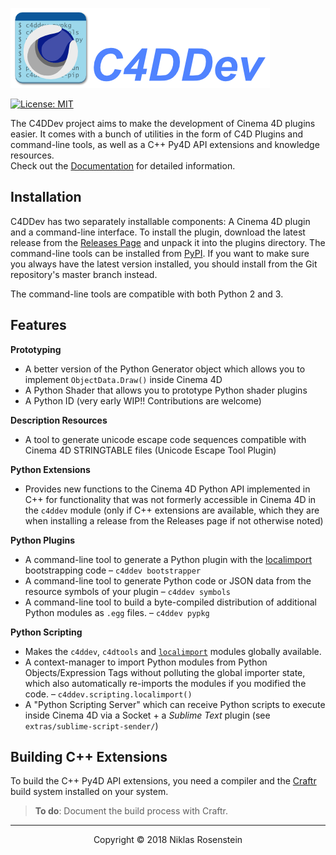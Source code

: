 ![](.assets/titlepic.png)

[![License: MIT](https://img.shields.io/badge/License-MIT-yellow.svg)](https://opensource.org/licenses/MIT)

The C4DDev project aims to make the development of Cinema 4D plugins easier.
It comes with a bunch of utilities in the form of C4D Plugins and command-line
tools, as well as a C++ Py4D API extensions and knowledge resources.  
Check out the [Documentation](https://niklasrosenstein.github.io/c4ddev/) for
detailed information.

## Installation

C4DDev has two separately installable components: A Cinema 4D plugin and
a command-line interface. To install the plugin, download the latest release
from the [Releases Page](https://github.com/NiklasRosenstein/c4ddev/releases)
and unpack it into the plugins directory. The command-line tools can be
installed from [PyPI](https://pypi.python.org/pypi/c4ddev). If you want to
make sure you always have the latest version installed, you should install
from the Git repository's master branch instead.

The command-line tools are compatible with both Python 2 and 3.

## Features

__Prototyping__

* A better version of the Python Generator object which allows you to
  implement `ObjectData.Draw()` inside Cinema 4D
* A Python Shader that allows you to prototype Python shader plugins
* A Python ID (very early WIP!! Contributions are welcome)

__Description Resources__

* A tool to generate unicode escape code sequences compatible with Cinema
  4D STRINGTABLE files (Unicode Escape Tool Plugin)

__Python Extensions__

* Provides new functions to the Cinema 4D Python API implemented in C++ for
  functionality that was not formerly accessible in Cinema 4D in the `c4ddev`
  module (only if C++ extensions are available, which they are when installing
  a release from the Releases page if not otherwise noted)

__Python Plugins__

  [localimport]: https://github.com/NiklasRosenstein/py-localimport

* A command-line tool to generate a Python plugin with the [localimport]
  bootstrapping code &ndash; `c4ddev bootstrapper`
* A command-line tool to generate Python code or JSON data from the resource
  symbols of your plugin &ndash; `c4ddev symbols`
* A command-line tool to build a byte-compiled distribution of additional
  Python modules as `.egg` files. &ndash; `c4ddev pypkg`

__Python Scripting__

* Makes the `c4ddev`, `c4dtools` and [`localimport`][localimport] modules
  globally available.
* A context-manager to import Python modules from Python Objects/Expression
  Tags without polluting the global importer state, which also automatically
  re-imports the modules if you modified the code. &ndash; `c4ddev.scripting.localimport()`
* A "Python Scripting Server" which can receive Python scripts to execute
  inside Cinema 4D via a Socket + a *Sublime Text* plugin (see `extras/sublime-script-sender/`)

## Building C++ Extensions

  [Craftr]: https://github.com/craftr-build/craftr

To build the C++ Py4D API extensions, you need a compiler and the [Craftr]
build system installed on your system.

> **To do**: Document the build process with Craftr.

---

<p align="center">Copyright &copy; 2018  Niklas Rosenstein</p>
